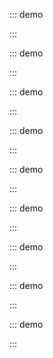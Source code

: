 ::: demo

<template>
  <lay-input v-model="data"></lay-input>
</template>

<script>
import { ref } from 'vue'

export default {
  setup() {

    const data = ref("内容");

    return {
      data
    }
  }
}
</script>

:::

::: demo

<template>
  <lay-input placeholder="请输入密码" type="password"></lay-input>
</template>

<script>
import { ref } from 'vue'

export default {
  setup() {

    return {

    }
  }
}
</script>

:::

::: demo

<template>
  <lay-textarea placeholder="请输入密码"></lay-textarea>
  <br>
  <lay-textarea placeholder="请输入密码" v-model="data"></lay-textarea>
</template>

<script>
import { ref } from 'vue'

export default {
  setup() {

    const data = ref("内容");

    return {
      data
    }
  }
}
</script>

:::

::: demo

<template>
  <lay-switch v-model="active"></lay-switch>
</template>

<script>
import { ref } from 'vue'

export default {
  setup() {

    const active = ref(true);

    return {
        active
    }
  }
}
</script>

:::

::: demo

<template>
  <lay-switch v-model="active" disabled></lay-switch>
</template>

<script>
import { ref } from 'vue'

export default {
  setup() {

    const active = ref(true);

    return {
        active
    }
  }
}
</script>

:::

::: demo

<template>
  <lay-form>
    <lay-checkbox v-model="checked" label="1">写作</lay-checkbox>
    <lay-checkbox v-model="checked" label="2">画画</lay-checkbox>
    <lay-checkbox v-model="checked" label="3">运动</lay-checkbox>
  </lay-form>
</template>

<script>
import { ref } from 'vue'

export default {
  setup() {

    const checked = ref(['1','2']);

    return {
        checked
    }
  }
}
</script>

:::

::: demo

<template>
  <lay-form>
    <lay-checkbox name="like" skin="primary" v-model="checked" label="1">写作</lay-checkbox>
    <lay-checkbox name="like" skin="primary" v-model="checked" label="2">画画</lay-checkbox>
    <lay-checkbox name="like" skin="primary" v-model="checked" label="3">运动</lay-checkbox>
  </lay-form>
</template>

<script>
import { ref } from 'vue'

export default {
  setup() {

    const checked = ref(['1','2']);

    return {
        checked
    }
  }
}
</script>

:::

::: demo

<template>
  <lay-form>
    <lay-radio v-model="selected" name="action" label="1">写作</lay-radio>
    <lay-radio v-model="selected" name="action" label="2">画画</lay-radio>
    <lay-radio v-model="selected" name="action" label="3">运动</lay-radio>
  </lay-form>
</template>

<script>
import { ref } from 'vue'

export default {
  setup() {

    const selected = ref("1");

    return {
        selected
    }
  }
}
</script>

:::

::: demo

<template>
  <lay-form>
    <lay-select v-model="select">
      <lay-select-option value="beijing" label="北京"></lay-select-option>
      <lay-select-option value="jinan" label="济南"></lay-select-option>
    </lay-select>
  </lay-form>
</template>

<script>
import { ref } from 'vue'

export default {
  setup() {

    const select = ref("jinan")

    return {
      select
    }
  }
}
</script>

:::
